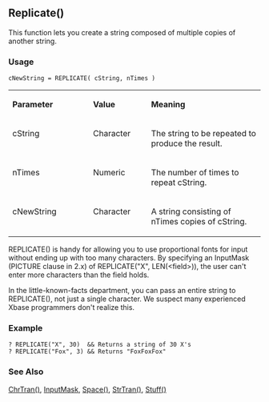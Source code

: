 ## Replicate()

This function lets you create a string composed of multiple copies of another string.

### Usage

```foxpro
cNewString = REPLICATE( cString, nTimes )
```
<table>
<tr>
  <td width="32%" valign="top">
  <p><b>Parameter</b></p>
  </td>
  <td width=23% valign=top>
  <p><b>Value</b></p>
  </td>
  <td width=45% valign=top>
  <p><b>Meaning</b></p>
  </td>
 </tr>
<tr>
  <td width="32%" valign="top">
  <p>cString</p>
  </td>
  <td width=23% valign=top>
  <p>Character</p>
  </td>
  <td width=45% valign=top>
  <p>The string to be repeated to produce the result.</p>
  </td>
 </tr>
<tr>
  <td width="32%" valign="top">
  <p>nTimes</p>
  </td>
  <td width=23% valign=top>
  <p>Numeric</p>
  </td>
  <td width=45% valign=top>
  <p>The number of times to repeat cString.</p>
  </td>
 </tr>
<tr>
  <td width="32%" valign="top">
  <p>cNewString</p>
  </td>
  <td width=23% valign=top>
  <p>Character </p>
  </td>
  <td width=45% valign=top>
  <p>A string consisting of nTimes copies of cString.</p>
  </td>
 </tr>
</table>

REPLICATE() is handy for allowing you to use proportional fonts for input without ending up with too many characters. By specifying an InputMask (PICTURE clause in 2.x) of REPLICATE("X", LEN(&lt;field&gt;)), the user can't enter more characters than the field holds.

In the little-known-facts department, you can pass an entire string to REPLICATE(), not just a single character. We suspect many experienced Xbase programmers don't realize this.

### Example

```foxpro
? REPLICATE("X", 30)  && Returns a string of 30 X's
? REPLICATE("Fox", 3) && Returns "FoxFoxFox"
```
### See Also

[ChrTran()](s4g006.md), [InputMask](s4g311.md), [Space()](s4g021.md), [StrTran()](s4g006.md), [Stuff()](s4g006.md)